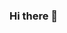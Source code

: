 ### Hi there 👋

<!--
**sampius1704/sampius1704** is a ✨ _special_ ✨ repository because its `README.md` (this file) appears on your GitHub profile.

Here are some ideas to get you started:
hey guys this is my first website i created after learning a html and css course.
This website for my favourite basketball player of all time " DERRICK ROSE ".

